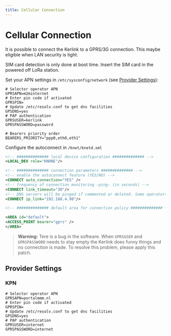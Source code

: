 ```yaml
---
title: Cellular Connection
---
```


# Cellular ConnectionIt is possible to connect the Kerlink to a GPRS/3G connection. This maybe eligible when LAN security is tight.
SIM card detection is only done at boot time. Insert the SIM card in the powered off LoRa station.
Set your APN settings in `/etc/sysconfig/network` (see [Provider Settings](#provider-settings)):

```plaintext# Selector operator APNGPRSAPN=m2minternet# Enter pin code if activatedGPRSPIN=# Update /etc/resolv.conf to get dns facilitiesGPSDNS=yes# PAP authenticationGPRSUSER=kerlinkGPRSPASSWORD=password# Bearers priority orderBEARERS_PRIORITY="ppp0,eth0,eth1"
```Configure the autoconnect in `/knet/knetd.xml`

```xml<!-- ############## local device configuration ############## --><LOCAL_DEV role="KNONE"/><!-- ############## connection parameters ############## --><!-- enable the autoconnect feature (YES/NO) --><CONNECT auto_connection="YES" /><!-- frequency of connection monitoring -ping- (in seconds) --><CONNECT link_timeout="30"/><!-- DNS servers will be pinged if commented or deleted. Some operators can block the ping on there DNS servers --><CONNECT ip_link="192.168.4.90"/><!-- ############## default area for connection policy ############## --><AREA id="default"><ACCESS_POINT bearer="gprs" /></AREA>  
```
  > **Warning:** Tere is a bug in the software. When `GPRSUSER` and `GPRSPASSWORD` needs to stay empty the Kerlink does funny things and no connection is made. To resolve this problem, please apply this patch.## Provider Settings### KPN

```plaintext# Selector operator APNGPRSAPN=portalmmm.nl# Enter pin code if activatedGPRSPIN=# Update /etc/resolv.conf to get dns facilitiesGPSDNS=yes# PAP authenticationGPRSUSER=internetGPRSPASSWORD=internet```
